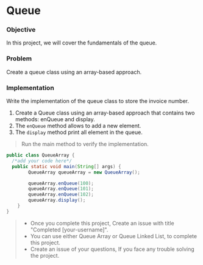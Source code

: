 # Queue

### Objective

In this project, we will cover the fundamentals of the queue.


### Problem

Create a queue class using an array-based approach.

### Implementation

Write the implementation of the queue class to store the invoice number.
1. Create a Queue class using an array-based approach that contains two methods: enQueue and display.
2. The `enQueue` method allows to add a new element.
3. The `display` method print all element in the queue.

> Run the main method to verify the implementation. 


````Java
public class QueueArray {
  /*add your code here*/
  public static void main(String[] args) {
        QueueArray queueArray = new QueueArray();

        queueArray.enQueue(100);
        queueArray.enQueue(101);
        queueArray.enQueue(102);
        queueArray.display();
    }
}
````

> * Once you complete this project, Create an issue with title "Completed [your-username]".
> * You can use either Queue Array or Queue Linked List, to complete this project.
> * Create an issue of your questions, If you face any trouble solving the project.
